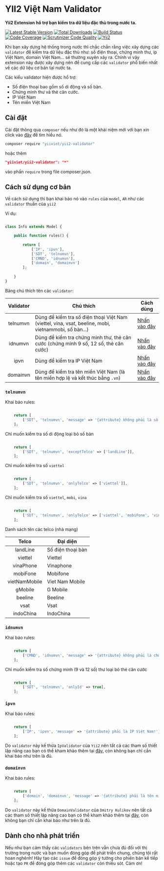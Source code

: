 # YII2 Việt Nam Validator
**Yii2 Extension hổ trợ bạn kiểm tra dữ liệu đặc thù trong nước ta.**

[![Latest Stable Version](https://poser.pugx.org/yiiviet/yii2-validator/v/stable)](https://packagist.org/packages/yiiviet/yii2-validator)
[![Total Downloads](https://poser.pugx.org/yiiviet/yii2-validator/downloads)](https://packagist.org/packages/yiiviet/yii2-validator)
[![Build Status](https://travis-ci.org/yiiviet/yii2-validator.svg?branch=master)](https://travis-ci.org/yiiviet/yii2-validator)
[![Code Coverage](https://scrutinizer-ci.com/g/yiiviet/yii2-validator/badges/coverage.png?b=master)](https://scrutinizer-ci.com/g/yiiviet/yii2-validator/?branch=master)
[![Scrutinizer Code Quality](https://scrutinizer-ci.com/g/yiiviet/yii2-validator/badges/quality-score.png?b=master)](https://scrutinizer-ci.com/g/yiiviet/yii2-validator/?branch=master)
[![Yii2](https://img.shields.io/badge/Powered_by-Yii_Framework-green.svg?style=flat)](http://www.yiiframework.com/)

Khi bạn xây dựng hệ thống trong nước thì chắc chắn rằng việc xây dựng các `validator` để kiểm tra dữ liệu
đặc thù như: số điện thoại, chứng minh thư, ip Việt Nam, domain Việt Nam... sẽ thường xuyên xảy ra. 
Chính vì vậy extension này được xây dựng nên để cung cấp các `validator` phổ biến nhất về các dữ liệu
cơ bản tại nước ta.


Các kiểu validator hiện được hổ trợ:

* Số điện thoại bao gồm số di động và số bàn.
* Chứng minh thư và thẻ căn cước.
* IP Việt Nam
* Tên miền Việt Nam


## Cài đặt

Cài đặt thông qua `composer` nếu như đó là một khái niệm mới với bạn xin click vào 
[đây](http://getcomposer.org/download/) để tìm hiểu nó.

```sh
composer require "yiiviet/yii2-validator"
```

hoặc thêm

```json
"yiiviet/yii2-validator": "*"
```

vào phần `require` trong file composer.json.

## Cách sử dụng cơ bản

Về cách sử dụng thì bạn khai báo nó vào `rules` của `model`, `AR` như các `validator`
thuần của `yii2`


Ví dụ:

```php

class Info extends Model {

    public function rules() {
    
        return [
            ['IP', 'ipvn'],
            ['SDT', 'telnumvn'],
            ['CMND', 'idnumvn'],
            ['domain', 'domainvn']
        ];
    
    }
}
```

Bảng chú thích tên các `validator`:

| Validator | Chú thích | Cách dùng |
| :--------: | ---------- | -------- |
| telnumvn | Dùng để kiểm tra số điện thoại Việt Nam (viettel, vina, vsat, beeline, mobi, vietnammobi, số bàn...) | [Nhấn vào đây](#telnumvn)
| idnumvn | Dùng để kiểm tra chứng minh thư, thẻ căn cước (chứng minh 9 số, 12 số, thẻ căn cước) | [Nhấn vào đây](#idnumvn)
| ipvn | Dùng để kiểm tra IP Việt Nam | [Nhấn vào đây](#ipvn)
| domainvn | Dùng để kiểm tra tên miền Việt Nam (là tên miền hợp lệ và kết thúc bằng `.vn`) | [Nhấn vào đây](#domainvn)

### `telnumvn`

Khai báo rules:

```php

    return [
        ['SDT', 'telnumvn', 'message' => '{attribute} không phải là số điện thoại Việt Nam'],
    ];

```

Chỉ muốn kiểm tra số di động loại bỏ số bàn

```php

    return [
        ['SDT', 'telnumvn', 'exceptTelco' => ['landLine']],
    ];

```

Chỉ muốn kiểm tra số `viettel`

```php

    return [
        ['SDT', 'telnumvn', 'onlyTelco' => ['viettel']],
    ];

```

Chỉ muốn kiểm tra số `viettel`, `mobi`, `vina`

```php

    return [
        ['SDT', 'telnumvn', 'onlyTelco' => ['viettel', 'mobiFone', 'vinaPhone']],
    ];

```

Danh sách tên các telco (nhà mạng)

| Telco | Đại diện | 
| :--------: | ---------- |
| landLine | Số điện thoại bàn | 
| viettel | Viettel |
| vinaPhone | Vinaphone | 
| mobiFone | Mobifone |
| vietNamMobile | Viet Nam Mobile |
| gMobile | G Mobile |
| beeline | Beeline |
| vsat | Vsat |
| indoChina | IndoChina |

### `idnumvn`

Khai báo rules:

```php

    return [
        ['CMND', 'idnumvn', 'message' => '{attribute} không phải là chứng minh thư Việt Nam'],
    ];

```

Chỉ muốn kiểm tra số chứng minh (9 và 12 số) thư loại bỏ thẻ căn cước

```php

    return [
        ['SDT', 'telnumvn', 'onlyId' => true],
    ];

```

### `ipvn`

Khai báo rules:

```php

    return [
        ['IP', 'ipvn', 'message' => '{attribute} phải là IP Việt Nam!'],
    ];

```

Do `validator` này kế thừa `IpValidator` của `Yii2` nên tất cả các tham số thiết lập nâng cao
bạn có thể kham khảo thêm tại [đây](https://www.yiiframework.com/doc/guide/2.0/en/tutorial-core-validators#ip), còn không bạn chỉ cần khai báo như trên là đủ.

### `domainvn`


Khai báo rules:

```php

    return [
        ['domain', 'domainvn', 'message' => '{attribute} phải là tên miền Việt Nam!'],
    ];

```

Do `validator` này kế thừa `DomainValidator` của `Dmitry Kulikov` nên tất cả các tham số thiết lập nâng cao
bạn có thể kham khảo thêm tại [đây](https://github.com/dmitry-kulikov/yii2-domain-validator), còn không bạn chỉ cần khai báo như trên là đủ.

## Dành cho nhà phát triển

Nếu như bạn cảm thấy các `validators` bên trên vẫn chưa đủ đối với thị trường trong nước và bạn muốn
đóng góp để phát triển chung, chúng tôi rất hoan nghênh! Hãy tạo các `issue` để đóng góp ý tưởng cho
phiên bản kế tiếp hoặc tạo `PR` để đóng góp thêm các `validator` còn thiếu sót. Cảm ơn!
